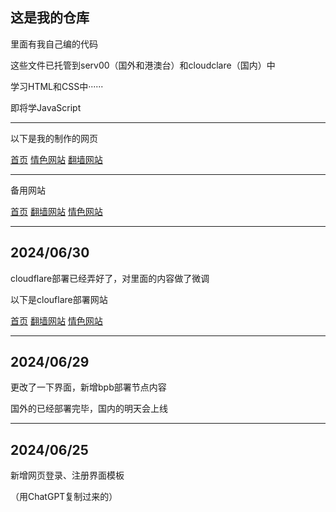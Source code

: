 <!DOCTYPE html>
<html lang="zh-CN">
    <h2>这是我的仓库</h2>
    <p>里面有我自己编的代码</p>
    <p>这些文件已托管到serv00（国外和港澳台）和cloudclare（国内）中</p>
    <p>学习HTML和CSS中······</p>
    <p>即将学JavaScript</p><hr />
    <p>以下是我的制作的网页</p>
    <a href="https://azlight.serv00.com/">首页</a>
    <a href="https://azlight.serv00.com/ero">情色网站</a>
    <a href="https://azlight.serv00.com/fanqiang">翻墙网站</a><hr />
    <p>备用网站</p>
    <a href="https://frontpage-4gl.pages.dev/">首页</a>
    <a href="https://fanqiang-c9l.pages.dev/">翻墙网站</a>
    <a href="https://r18-ees.pages.dev/">情色网站</a><hr />
    <h2>2024/06/30</h2>
    <p>cloudflare部署已经弄好了，对里面的内容做了微调</p>
    <p>以下是clouflare部署网站</p>
    <a href="https://frontpage-4gl.pages.dev/">首页</a>
    <a href="https://fanqiang-c9l.pages.dev/">翻墙网站</a>
    <a href="https://r18-ees.pages.dev/">情色网站</a><hr />
    <h2>2024/06/29</h2>
    <p>更改了一下界面，新增bpb部署节点内容</p>
    <p>国外的已经部署完毕，国内的明天会上线</p><hr />
    <h2>2024/06/25</h2>
    <p>新增网页登录、注册界面模板</p>
    <p>（用ChatGPT复制过来的）</p>
</html>
